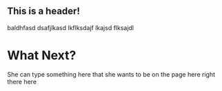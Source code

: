 ## This is a header!
baldhfasd  dsafjlkasd lkflksdajf lkajsd flksajdl 

# What Next?
She can type something here that she wants to be on the page here right there here